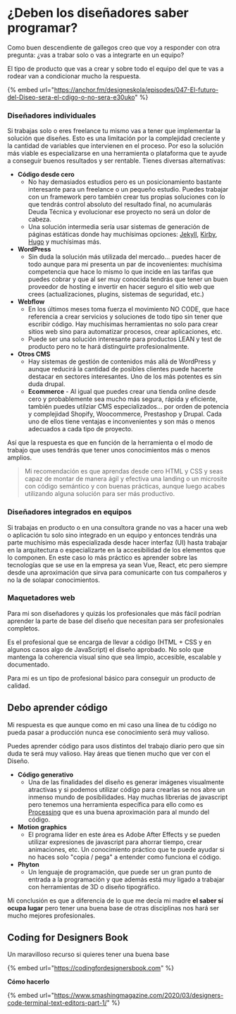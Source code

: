 # ¿Deben los diseñadores saber programar?

Como buen descendiente de gallegos creo que voy a responder con otra pregunta: ¿vas a trabar solo o vas a integrarte en un equipo?

El tipo de producto que vas a crear y sobre todo el equipo del que te vas a rodear van a condicionar mucho la respuesta.

{% embed url="https://anchor.fm/designeskola/episodes/047-El-futuro-del-Diseo-sera-el-cdigo-o-no-sera-e30uko" %}



### Diseñadores individuales

Si trabajas solo o eres freelance tu mismo vas a tener que implementar la solución que diseñes. Esto es una limitación por la complejidad creciente y la cantidad de variables que intervienen en el proceso. Por eso la solución más viable es especializarse en una herramienta o plataforma que te ayude a conseguir buenos resultados y ser rentable. Tienes diversas alternativas:

* **Código desde cero**
  * No hay demasiados estudios pero es un posicionamiento bastante interesante para un freelance o un pequeño estudio. Puedes trabajar con un framework pero también crear tus propias soluciones con lo que tendrás control absoluto del resultado final, no acumularás Deuda Técnica y evolucionar ese proyecto no será un dolor de cabeza.
  * Una solución intermedia sería usar sistemas de generación de páginas estáticas donde hay muchísimas opciones: [Jekyll](https://jekyllrb.com/), [Kirby](https://getkirby.com/), [Hugo](https://gohugo.io/) y muchísimas más.
* **WordPress**
  * Sin duda la solución más utilizada del mercado… puedes hacer de todo aunque para mi presenta un par de incovenientes: muchísima competencia que hace lo mismo lo que incide en las tarifas que puedes cobrar y que al ser muy conocida tendrás que tener un buen proveedor de hosting e invertir en hacer seguro el sitio web que crees \(actualizaciones, plugins, sistemas de seguridad, etc.\)
* **Webflow**
  * En los últimos meses toma fuerza el movimiento NO CODE, que hace referencia a crear servicios y soluciones de todo tipo sin tener que escribir código. Hay muchísimas herramientas no solo para crear sitios web sino para automatizar procesos, crear aplicaciones, etc.
  * Puede ser una solución interesante para productos LEAN y test de producto pero no te hará distinguirte profesionalmente.
* **Otros CMS**
  * Hay sistemas de gestión de contenidos más allá de WordPress y aunque reducirá la cantidad de posibles clientes puede hacerte destacar en sectores interesantes. Uno de los más potentes es sin duda drupal.
  * **Ecommerce** - Al igual que puedes crear una tienda online desde cero y probablemente sea mucho más segura, rápida y eficiente, también puedes utilziar CMS especializados… por orden de potencia y complejidad Shopify, Woocommerce, Prestashop y Drupal. Cada uno de ellos tiene ventajas e inconvenientes y son más o menos adecuados a cada tipo de proyecto.

Así que la respuesta es que en función de la herramienta o el modo de trabajo que uses tendrás que tener unos conocimientos más o menos amplios.

> Mi recomendación es que aprendas desde cero HTML y CSS y seas capaz de montar de manera ágil y efectiva una landing o un microsite con código semántico y con buenas prácticas, aunque luego acabes utilizando alguna solución para ser más productivo.

### Diseñadores integrados en equipos

Si trabajas en producto o en una consultora grande no vas a hacer una web o aplicación tu solo sino integrado en un equipo y entonces tendrás una parte muchísimo más especializada desde hacer interfaz \(UI\) hasta trabajar en la arquitectura o especializarte en la accesibilidad de los elementos que lo componen. En este caso lo más práctico es aprender sobre las tecnologías que se use en la empresa ya sean Vue, React, etc pero siempre desde una aproximación que sirva para comunicarte con tus compañeros y no la de solapar conocimientos.

### Maquetadores web

Para mi son diseñadores y quizás los profesionales que más fácil podrían aprender la parte de base del diseño que necesitan para ser profesionales completos. 

Es el profesional que se encarga de llevar a código \(HTML + CSS y en algunos casos algo de JavaScript\) el diseño aprobado. No solo que mantenga la coherencia visual sino que sea limpio, accesible, escalable y documentado.

Para mi es un tipo de profesional básico para conseguir un producto de calidad.

## Debo aprender código

Mi respuesta es que aunque como en mi caso una línea de tu código no pueda pasar a producción nunca ese conocimiento será muy valioso.

Puedes aprender código para usos distintos del trabajo diario pero que sin duda te será muy valioso. Hay áreas que tienen mucho que ver con el Diseño.

* **Código generativo**
  * Una de las finalidades del diseño es generar imágenes visualmente atractivas y si podemos utilizar código para crearlas se nos abre un inmenso mundo de posibilidades. Hay muchas librerias de javascript pero tenemos una herramienta específica para ello como es [Processing](https://processing.org/) que es una buena aproximación para al mundo del código.
* **Motion graphics**
  * El programa líder en este área es Adobe After Effects y se pueden utilizar expresiones de javascript para ahorrar tiempo, crear animaciones, etc. Un conocimiento práctico que te puede ayudar si no haces solo "copia / pega" a entender como funciona el código.
* **Phyton**
  * Un lenguaje de programación, que puede ser un gran punto de entrada a la programación y que además está muy ligado a trabajar con herramientas de 3D o diseño tipográfico.

Mi conclusión es que a diferencia de lo que me decía mi madre **el saber sí ocupa lugar** pero tener una buena base de otras disciplinas nos hará ser mucho mejores profesionales.

## Coding for Designers Book

Un maravilloso recurso si quieres tener una buena base

{% embed url="https://codingfordesignersbook.com" %}

**Cómo hacerlo**

{% embed url="https://www.smashingmagazine.com/2020/03/designers-code-terminal-text-editors-part-1/" %}



